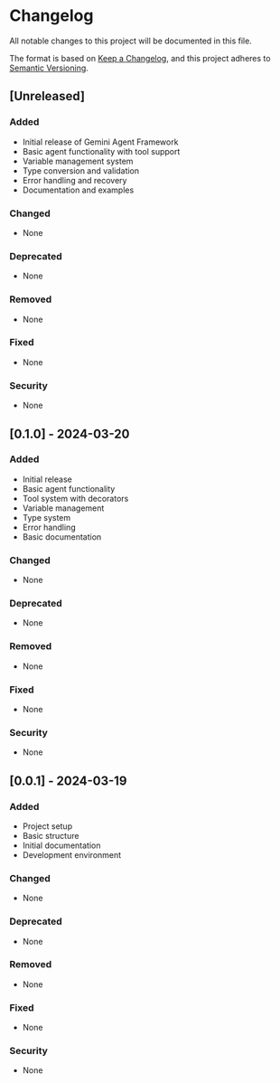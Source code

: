 # Changelog

All notable changes to this project will be documented in this file.

The format is based on [Keep a Changelog](https://keepachangelog.com/en/1.0.0/),
and this project adheres to [Semantic Versioning](https://semver.org/spec/v2.0.0.html).

## [Unreleased]

### Added
- Initial release of Gemini Agent Framework
- Basic agent functionality with tool support
- Variable management system
- Type conversion and validation
- Error handling and recovery
- Documentation and examples

### Changed
- None

### Deprecated
- None

### Removed
- None

### Fixed
- None

### Security
- None

## [0.1.0] - 2024-03-20

### Added
- Initial release
- Basic agent functionality
- Tool system with decorators
- Variable management
- Type system
- Error handling
- Basic documentation

### Changed
- None

### Deprecated
- None

### Removed
- None

### Fixed
- None

### Security
- None

## [0.0.1] - 2024-03-19

### Added
- Project setup
- Basic structure
- Initial documentation
- Development environment

### Changed
- None

### Deprecated
- None

### Removed
- None

### Fixed
- None

### Security
- None 